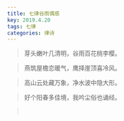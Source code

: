 ```yaml
---
title: 七律谷雨偶感
key: 2019.4.20
tags: 七律
categories: 律诗
---
```


<blockquote class="blockquote-center">芽头嫩叶几清明，谷雨百花桃李樱。
</blockquote>
<blockquote class="blockquote-center">燕筑屋檐恋暖气，鹰择崖顶喜冷风。
</blockquote>
<blockquote class="blockquote-center">高山云处藏万象，净水波中隐大形。
</blockquote>
<blockquote class="blockquote-center">好个阳春多佳境，我吟尘俗也诵经。
</blockquote>
<blockquote class="blockquote-center"></br>
</blockquote>

